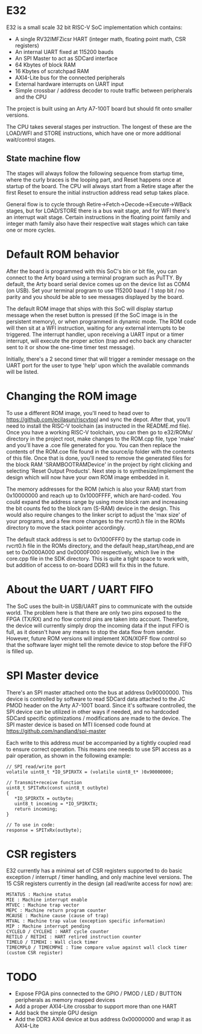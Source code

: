 # E32

E32 is a small scale 32 bit RISC-V SoC implementation which contains:
- A single RV32IMFZicsr HART (integer math, floating point math, CSR registers)
- An internal UART fixed at 115200 bauds
- An SPI Master to act as SDCard interface
- 64 Kbytes of block RAM
- 16 Kbytes of scratchpad RAM
- AXI4-Lite bus for the connected peripherals
- External hardware interrupts on UART input
- Simple crossbar / address decoder to route traffic between peripherals and the CPU

The project is built using an Arty A7-100T board but should fit onto smaller versions.

The CPU takes several stages per instruction. The longest of these are the LOAD/WFI and STORE instructions, which have one or more additional wait/control stages.

## State machine flow
The stages will always follow the following sequence from startup time, where the curly braces is the looping part, and Reset happens once at startup of the board. The CPU will always start from a Retire stage after the first Reset to ensure the initial instruction address read setup takes place.

General flow is to cycle through Retire->Fetch->Decode->Execute->WBack stages, but for LOAD/STORE there is a bus wait stage, and for WFI there's an interrupt wait stage. Certain instructions in the floating point family and integer math family also have their respective wait stages which can take one or more cycles.

# Default ROM behavior

After the board is programmed with this SoC's bin or bit file, you can connect to the Arty board using a terminal program such as PuTTY. By default, the Arty board serial device comes up on the device list as COM4 (on USB). Set your terminal program to use 115200 baud / 1 stop bit / no parity and you should be able to see messages displayed by the board.

The default ROM image that ships with this SoC will display startup message when the reset button is pressed (if the SoC image is in the persistent memory), or when programmed in dynamic mode. The ROM code will then sit at a WFI instruction, waiting for any external interrupts to be triggered. The interrupt handler, upon receiving a UART input or a timer interrupt, will execute the proper action (trap and echo back any character sent to it or show the one-time timer test message).

Initially, there's a 2 second timer that will trigger a reminder message on the UART port for the user to type 'help' upon which the available commands will be listed.

# Changing the ROM image

To use a different ROM image, you'll need to head over to https://github.com/ecilasun/riscvtool and sync the depot.
After that, you'll need to install the RISC-V toolchain (as instructed in the README.md file).
Once you have a working RISC-V toolchain, you can then go to e32/ROMs/ directory in the project root, make changes to the ROM.cpp file, type 'make' and you'll have a .coe file generated for you. You can then replace the contents of the ROM.coe file found in the source/ip folder with the contents of this file. Once that is done, you'll need to remove the generated files for the block RAM 'SRAMBOOTRAMDevice' in the project by right clicking and selecting 'Reset Output Products'. Next step is to synthesize/implement the design which will now have your own ROM image embedded in it.

The memory addresses for the ROM (which is also your RAM) start from 0x10000000 and reach up to 0x1000FFFF, which are hard-coded. You could expand the address range by using more block ram and increasing the bit counts fed to the block ram (S-RAM) device in the design. This would also require changes to the linker script to adjust the 'max size' of your programs, and a few more changes to the rvcrt0.h file in the ROMs directory to move the stack pointer accordingly.

The default stack address is set to 0x1000FFF0 by the startup code in rvcrt0.h file in the ROMs directory, and the default heap_start/heap_end are set to 0x0000A000 and 0x0000F000 respectively, which live in the core.cpp file in the SDK directory. This is quite a tight space to work with, but addition of access to on-board DDR3 will fix this in the future.

# About the UART / UART FIFO

The SoC uses the built-in USB/UART pins to communicate with the outside world. The problem here is that there are only two pins exposed to the FPGA (TX/RX) and no flow control pins are taken into account. Therefore, the device will currently simply drop the incoming data if the input FIFO is full, as it doesn't have any means to stop the data flow from sender. However, future ROM versions will implement XON/XOFF flow control so that the software layer might tell the remote device to stop before the FIFO is filled up.

# SPI Master device

There's an SPI master attached onto the bus at address 0x90000000. This device is controlled by software to read SDCard data attached to the JC PMOD header on the Arty A7-100T board. Since it's software controlled, the SPI device can be utilized in other ways if needed, and no hardcoded SDCard specific optimizations / modifications are made to the device. The SPI master device is based on MTI licensed code found at https://github.com/nandland/spi-master

Each write to this address _must_ be accompanied by a tightly coupled read to ensure correct operation. This means one needs to use SPI access as a pair operation, as shown in the following example:

```
// SPI read/write port
volatile uint8_t *IO_SPIRXTX = (volatile uint8_t* )0x90000000;

// Transmit+receive function
uint8_t SPITxRx(const uint8_t outbyte)
{
   *IO_SPIRXTX = outbyte;
   uint8_t incoming = *IO_SPIRXTX;
   return incoming;
}

// To use in code:
response = SPITxRx(outbyte);
```

# CSR registers

E32 currently has a minimal set of CSR registers supported to do basic exception / interrupt / timer handling, and only machine level versions.
The 15 CSR registers currently in the design (all read/write access for now) are:

```
MSTATUS : Machine status
MIE : Machine interrupt enable
MTVEC : Machine trap vector
MEPC : Machine return program counter
MCAUSE : Machine cause (cause of trap)
MTVAL : Machine trap value (exception specific information)
MIP : Machine interrupt pending
CYCLELO / CYCLEHI : HART cycle counter
RETILO / RETIHI : HART retired instruction counter 
TIMELO / TIMEHI : Wall clock timer
TIMECMPLO / TIMECMPHI : Time compare value against wall clock timer (custom CSR register)
```

# TODO

- Expose FPGA pins connected to the GPIO / PMOD / LED / BUTTON peripherals as memory mapped devices
- Add a proper AXI4-Lite crossbar to support more than one HART
- Add back the simple GPU design
- Add the DDR3 AXI4 device at bus address 0x00000000 and wrap it as AXI4-Lite
